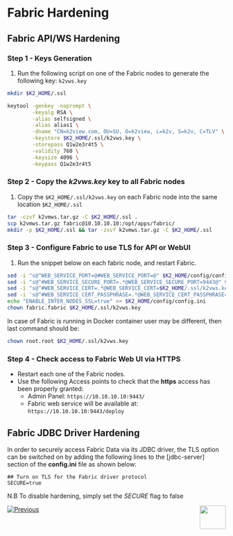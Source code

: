 # Fabric Hardening

## Fabric API/WS Hardening 

### Step 1 - Keys Generation

1. Run the following script on one of the Fabric nodes to generate the following key: ```k2vws.key```

~~~bash
mkdir $K2_HOME/.ssl

keytool -genkey -noprompt \
        -keyalg RSA \
        -alias selfsigned \
        -alias alias1 \
        -dname "CN=k2view.com, OU=SU, O=k2view, L=k2v, S=k2v, C=TLV" \
        -keystore $K2_HOME/.ssl/k2vws.key \
        -storepass Q1w2e3r4t5 \
        -validity 760 \
        -keysize 4096 \
        -keypass Q1w2e3r4t5
~~~

### Step 2 - Copy the *k2vws.key* key to all Fabric nodes

1. Copy the `$K2_HOME/.ssl/k2vws.key` on each Fabric node into the same location ```$K2_HOME/.ssl```

``` bash
tar -czvf k2vmws.tar.gz -C $K2_HOME/.ssl .
scp k2vmws.tar.gz fabric@10.10.10.10:/opt/apps/fabric/
mkdir -p $K2_HOME/.ssl && tar -zxvf k2vmws.tar.gz -C $K2_HOME/.ssl
```

### Step 3 - Configure Fabric to use TLS for API or WebUI

1. Run the snippet below on each fabric node, and restart Fabric.


```bash
sed -i "s@^WEB_SERVICE_PORT=@#WEB_SERVICE_PORT=@" $K2_HOME/config/config.ini
sed -i "s@^#WEB_SERVICE_SECURE_PORT=.*@WEB_SERVICE_SECURE_PORT=9443@" $K2_HOME/config/config.ini
sed -i "s@^#WEB_SERVICE_CERT=.*@WEB_SERVICE_CERT=$K2_HOME/.ssl/k2vws.key@" $K2_HOME/config/config.ini
sed -i 's@^#WEB_SERVICE_CERT_PASSPHRASE=.*@WEB_SERVICE_CERT_PASSPHRASE=Q1w2e3r4t5@g' $K2_HOME/config/config.ini
echo "ENABLE_INTER_NODES_SSL=true" >> $K2_HOME/config/config.ini
chown fabric.fabric $K2_HOME/.ssl/k2vws.key
```

In case of Fabric is running in Docker container user may be different, then last command should be:
```bash
chown root.root $K2_HOME/.ssl/k2vws.key
```


### Step 4 - Check access to Fabric Web UI via HTTPS

- Restart each one of the Fabric nodes.
- Use the following Access points to check that the **https** access has been properly granted: 
  - Admin Panel: ``` https://10.10.10.10:9443/ ```
  - Fabric web service will be available at: ``` https://10.10.10.10:9443/deploy ```

## Fabric JDBC Driver Hardening

In order to securely access Fabric Data via its JDBC driver, the TLS option can be switched on by adding the following lines to the \[jdbc-server\] section of the **config.ini** file as shown below:

```
## Turn on TLS for the Fabric driver protocol
SECURE=true
```
N.B To disable hardening, simply set the *SECURE* flag to false

[![Previous](/articles/images/Previous.png)](/articles/99_fabric_infras/devops/02_fabric_environments.md)[<img align="right" width="60" height="54" src="/articles/images/Next.png">](/articles/99_fabric_infras/devops/04_cassandra_hardening.md)
